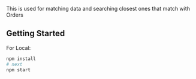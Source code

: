 This is used for matching data and searching closest ones that match with Orders

## Getting Started

For Local:

```bash
npm install
# next
npm start
```




